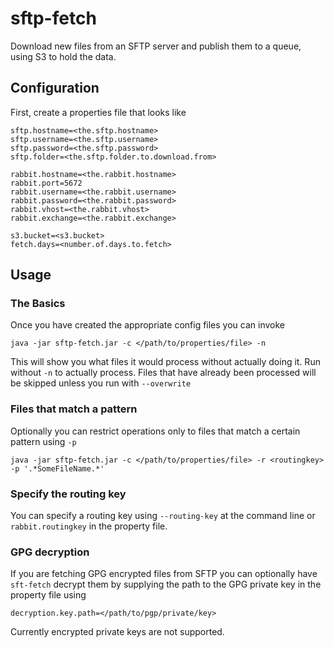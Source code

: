 # sftp-fetch

Download new files from an SFTP server and publish them to a queue,
using S3 to hold the data.

## Configuration

First, create a properties file that looks like

```
sftp.hostname=<the.sftp.hostname>
sftp.username=<the.sftp.username>
sftp.password=<the.sftp.password>
sftp.folder=<the.sftp.folder.to.download.from>

rabbit.hostname=<the.rabbit.hostname>
rabbit.port=5672
rabbit.username=<the.rabbit.username>
rabbit.password=<the.rabbit.password>
rabbit.vhost=<the.rabbit.vhost>
rabbit.exchange=<the.rabbit.exchange>

s3.bucket=<s3.bucket>
fetch.days=<number.of.days.to.fetch>
```

## Usage

### The Basics

Once you have created the appropriate config files you can invoke

```
java -jar sftp-fetch.jar -c </path/to/properties/file> -n
```

This will show you what files it would process without actually doing
it. Run without `-n` to actually process. Files that have already been
processed will be skipped unless you run with `--overwrite`

### Files that match a pattern

Optionally you can restrict operations only to files that match a
certain pattern using `-p`

```
java -jar sftp-fetch.jar -c </path/to/properties/file> -r <routingkey> -p '.*SomeFileName.*'
```

### Specify the routing key

You can specify a routing key using `--routing-key` at the command
line or `rabbit.routingkey` in the property file.

### GPG decryption

If you are fetching GPG encrypted files from SFTP you can optionally
have `sft-fetch` decrypt them by supplying the path to the GPG private
key in the property file using

```
decryption.key.path=</path/to/pgp/private/key>
```

Currently encrypted private keys are not supported.
